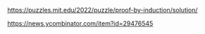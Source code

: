 https://puzzles.mit.edu/2022/puzzle/proof-by-induction/solution/

https://news.ycombinator.com/item?id=29476545

